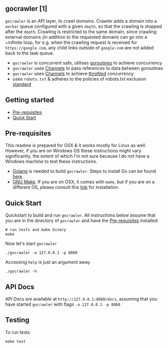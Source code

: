 ## gocrawler [1]

`gocrawler` is an API layer, to crawl domains. Crawler adds a domain into a `worker` queue configured with a given `depth`, so that the crawling is stopped after the `depth`. Crawling is restricted to the same domain, since crawling external domains (in addition to the requested domain) can go into a ~infinite loop, for e.g. when the crawling request is received for `https://google.com`, any child links outside of `google.com` are not added back to the task queue.

 * `gocrawler` is concurrent safe, utilises [goroutines](https://gobyexample.com/goroutines) to achieve concurrency
 * `gocrawler` uses [Channels](https://gobyexample.com/channels) to pass references to data between goroutines
 * `gocrawler` uses [Channels](https://gobyexample.com/channels) to achieve [throttled](https://github.com/golang/go/wiki/RateLimiting) concurrency
 * uses `robots.txt` & adheres to the policies of robots.txt exclusion [standard](https://en.wikipedia.org/wiki/Robots_exclusion_standard)

## Getting started

* [Pre-requisites](#pre-requisites)
* [Quick Start](#quick-start)

## Pre-requisites

This readme is prepared for OSX & it works mostly for Linux as well. However, if you are on Windows OS these instructions might vary significantly, the extent of which I'm not sure because I do not have a Windows machine to test these instructions.

 * [Golang](https://golang.org/doc/install) is needed to build `gocrawler`. Steps to install Go can be found [here](https://golang.org/doc/install).
 * [GNU Make](https://www.gnu.org/software/make/). If you are on OSX, it comes with `make`, but if you are on a different OS, please consult this [link](https://www.gnu.org/software/make/) for installation.

## Quick Start

Quickstart to build and run `gocrawler`. All instructions below assume that you are in the directory of `gocrawler` and have the [Pre-requisites](#pre-requisites) installed.

```shell
# run tests and make binary
make
```

Now let's start `gocrawler`

```shell
./gocrawler -a 127.0.0.1 -p 8080
```

Accessing `help` is just an argument away

```shell
./gocrawler -h
```

## API Docs

API Docs are available at `http://127.0.0.1:8080/docs`, assuming that you have started `gocrawler` with flags `-a 127.0.0.1 -p 8080`

## Testing

To run tests

```shell
make test
```
